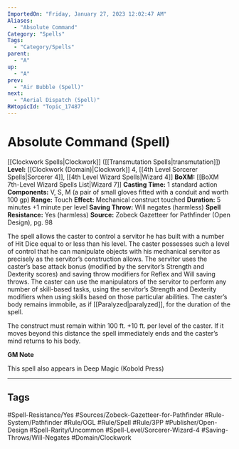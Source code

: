 ```yaml
---
ImportedOn: "Friday, January 27, 2023 12:02:47 AM"
Aliases:
  - "Absolute Command"
Category: "Spells"
Tags:
  - "Category/Spells"
parent:
  - "A"
up:
  - "A"
prev:
  - "Air Bubble (Spell)"
next:
  - "Aerial Dispatch (Spell)"
RWtopicId: "Topic_17487"
---
```

# Absolute Command (Spell)

[[Clockwork Spells|Clockwork]] ([[Transmutation Spells|transmutation]])
**Level:** [[Clockwork (Domain)|Clockwork]] 4, [[4th Level Sorcerer Spells|Sorcerer 4]], [[4th Level Wizard Spells|Wizard 4]]
**BoXM:** [[BoXM 7th-Level Wizard Spells List|Wizard 7]]
**Casting Time:** 1 standard action
**Components:** V, S, M (a pair of small gloves fitted with a conduit and worth 100 gp)
**Range:** Touch
**Effect:** Mechanical construct touched
**Duration:** 5 minutes +1 minute per level
**Saving Throw:** Will negates (harmless)
**Spell Resistance:** Yes (harmless)
**Source:** Zobeck Gazetteer for Pathfinder (Open Design), pg. 98

The spell allows the caster to control a servitor he has built with a number of Hit Dice equal to or less than his level. The caster possesses such a level of control that he can manipulate objects with his mechanical servitor as precisely as the servitor’s construction allows. The servitor uses the caster’s base attack bonus (modified by the servitor’s Strength and Dexterity scores) and saving throw modifiers for Reflex and Will saving throws. The caster can use the manipulators of the servitor to perform any number of skill-based tasks, using the servitor’s Strength and Dexterity modifiers when using skills based on those particular abilities. The caster’s body remains immobile, as if [[Paralyzed|paralyzed]], for the duration of the spell.

The construct must remain within 100 ft. +10 ft. per level of the caster. If it moves beyond this distance the spell immediately ends and the caster’s mind returns to his body.

**GM Note**

This spell also appears in Deep Magic (Kobold Press)

---
## Tags
#Spell-Resistance/Yes #Sources/Zobeck-Gazetteer-for-Pathfinder #Rule-System/Pathfinder #Rule/OGL #Rule/Spell #Rule/3PP #Publisher/Open-Design #Spell-Rarity/Uncommon #Spell-Level/Sorcerer-Wizard-4 #Saving-Throws/Will-Negates #Domain/Clockwork

